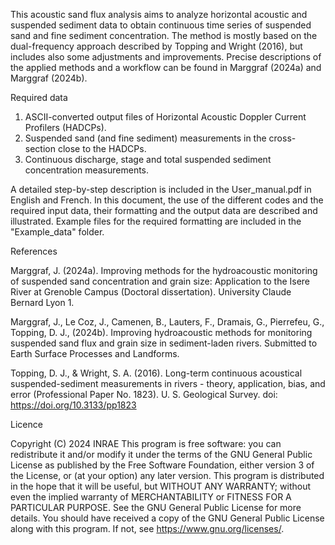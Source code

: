 This acoustic sand flux analysis aims to analyze horizontal acoustic and suspended sediment data 
to obtain continuous time series of suspended sand and fine sediment concentration. The method is
mostly based on the dual-frequency approach described by Topping and Wright (2016), but includes 
also some adjustments and improvements. Precise descriptions of the applied methods and a workflow
can be found in Marggraf (2024a) and Marggraf (2024b).

Required data
1) ASCII-converted output files of Horizontal Acoustic Doppler Current Profilers (HADCPs).
2) Suspended sand (and fine sediment) measurements in the cross-section close to the HADCPs.
3) Continuous discharge, stage and total suspended sediment concentration measurements.

A detailed step-by-step description is included in the User_manual.pdf in English and French. In 
this document, the use of the different codes and the required input data, their formatting and 
the output data are described and illustrated. Example files for the required formatting are included
in the "Example_data" folder.



References

Marggraf, J. (2024a). Improving methods for the hydroacoustic monitoring of suspended
sand concentration and grain size: Application to the Isere River at Grenoble Campus
(Doctoral dissertation). University Claude Bernard Lyon 1.

Marggraf, J.,  Le Coz, J., Camenen, B., Lauters, F., Dramais, G., Pierrefeu, G., Topping, D. J., 
(2024b). Improving hydroacoustic methods for monitoring suspended sand flux and grain size in 
sediment-laden rivers. Submitted to Earth Surface Processes and Landforms.

Topping, D. J., & Wright, S. A. (2016). Long-term continuous acoustical suspended-sediment
measurements in rivers - theory, application, bias, and error (Professional Paper No. 1823). 
U. S. Geological Survey. doi: https://doi.org/10.3133/pp1823


Licence

Copyright (C) 2024  INRAE
This program is free software: you can redistribute it and/or modify
it under the terms of the GNU General Public License as published by
the Free Software Foundation, either version 3 of the License, or
(at your option) any later version.
This program is distributed in the hope that it will be useful,
but WITHOUT ANY WARRANTY; without even the implied warranty of
MERCHANTABILITY or FITNESS FOR A PARTICULAR PURPOSE.  See the
GNU General Public License for more details.
You should have received a copy of the GNU General Public License
along with this program.  If not, see https://www.gnu.org/licenses/.
